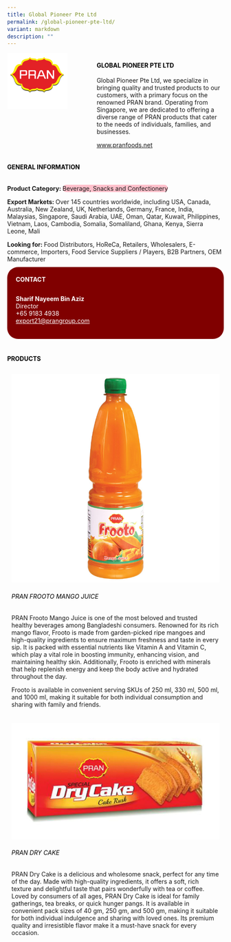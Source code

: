 ```yaml
---
title: Global Pioneer Pte Ltd
permalink: /global-pioneer-pte-ltd/
variant: markdown
description: ""
---
```

<div class="flex-paragraph">
	<div style="display: flex; flex-wrap: wrap;" class="flex-container">
		<div style="flex: 1 1 40%; display: block;" class="card sgds">
			<img src="/images/Global%20Pioneer/global_pioneer_logo.png">
		</div>
		<div style="flex: 1 1 58%; display: block; margin-left: 3px" class="card-sgds">
			<h4 style="text-transform: uppercase; color: black;"><b>Global Pioneer Pte Ltd</b></h4>
			<p>Global Pioneer Pte Ltd, we specialize in bringing quality and trusted products to our customers, with a primary focus on the renowned PRAN brand. Operating from Singapore, we are dedicated to offering a diverse range of PRAN products that cater to the needs of individuals, families, and businesses.</p>
			<p><a target="_blank" href="https://www.pranfoods.net">www.pranfoods.net</a></p>
		</div>
	</div>
</div>

<h4 style="text-transform: uppercase; color: black;">
	<b>General Information</b>
</h4>
<div style="display: flex; flex-wrap: wrap;" class="flex-container">
	<div style="flex: 1 1 65%; display: block; align-self: stretch" class="card sgds">
		<div class="flex-paragraph">
			<p>
				<b>Product Category: </b>
				<span style="background-color: pink; border-radius: 10px;">Beverage, Snacks and Confectionery</span>
			</p>
			<p>
				<b>Export Markets: </b>Over 145 countries worldwide, including USA, Canada, Australia, New Zealand, UK, Netherlands, Germany, France, India, Malaysias, Singapore, Saudi Arabia, UAE, Oman, Qatar, Kuwait, Philippines, Vietnam, Laos, Cambodia, Somalia, Somaliland, Ghana, Kenya, Sierra Leone, Mali
			</p>
			<p style="margin-bottom: 10px;">
				<b>Looking for: </b>Food Distributors, HoReCa, Retailers, Wholesalers, E-commerce, Importers, Food Service Suppliers / Players, B2B Partners, OEM Manufacturer
			</p>
		</div>
	</div>
	<div style="flex: 1 1 35%; padding: 10px; display: block; background-color: maroon; border-radius: 25px; align-self: center;" class="card sgds">
		<h4 style="color: white; margin-top: 10px; margin-left: 10px;">CONTACT</h4>
		<div class="flex-paragraph">
			<p style="padding: 10px; color: white;">
				<b>Sharif Nayeem Bin Aziz</b>
				<br>Director<br>+65 9183 4938<br>
				<a style="color: white;" href="mailto:export21@prangroup.com">export21@prangroup.com</a>
			</p>
		</div>
	</div>
</div>
<br>
<h4 style="text-transform: uppercase; color: black;">
	<b>Products</b>
</h4>
<div style="display: flex; flex-wrap: wrap;">
	<div style="flex: 1 1 47%; margin: 10px; display: block;" class="card sgds">
		<div style="display: block;" class="flex-image">
			<img src="/images/Global%20Pioneer/global_pioneer_product_01.jpg">
		</div>
		<div class="flex-paragraph">
			<h6 style="text-transform: uppercase; color: black;">PRAN Frooto Mango Juice</h6>
			<p>PRAN Frooto Mango Juice is one of the most beloved and trusted healthy beverages among Bangladeshi consumers. Renowned for its rich mango flavor, Frooto is made from garden-picked ripe mangoes and high-quality ingredients to ensure maximum freshness and taste in every sip. It is packed with essential nutrients like Vitamin A and Vitamin C, which play a vital role in boosting immunity, enhancing vision, and maintaining healthy skin. Additionally, Frooto is enriched with minerals that help replenish energy and keep the body active and hydrated throughout the day.</p>
			<p>Frooto is available in convenient serving SKUs of 250 ml, 330 ml, 500 ml, and 1000 ml, making it suitable for both individual consumption and sharing with family and friends.</p>
		</div>
	</div>
	<div style="flex: 1 1 47%; margin: 10px; display: block;" class="card sgds">
		<div style="display: block;" class="flex-image">
			<img src="/images/Global%20Pioneer/global_pioneer_product_02.jpg">
		</div>
		<div class="flex-paragraph">
			<h6 style="text-transform: uppercase; color: black;">PRAN Dry Cake</h6>
			<p>PRAN Dry Cake is a delicious and wholesome snack, perfect for any time of the day. Made with high-quality ingredients, it offers a soft, rich texture and delightful taste that pairs wonderfully with tea or coffee. Loved by consumers of all ages, PRAN Dry Cake is ideal for family gatherings, tea breaks, or quick hunger pangs. It is available in convenient pack sizes of 40 gm, 250 gm, and 500 gm, making it suitable for both individual indulgence and sharing with loved ones. Its premium quality and irresistible flavor make it a must-have snack for every occasion.</p>
		</div>
	</div>
</div>